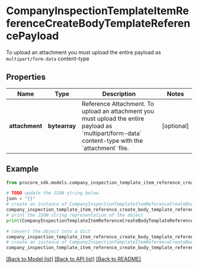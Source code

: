 # CompanyInspectionTemplateItemReferenceCreateBodyTemplateReferencePayload

To upload an attachment you must upload the entire payload as `multipart/form-data` content-type

## Properties

Name | Type | Description | Notes
------------ | ------------- | ------------- | -------------
**attachment** | **bytearray** | Reference Attachment. To upload an attachment you must upload the entire payload as &#x60;multipart/form-data&#x60; content-type with the &#x60;attachment&#x60; file. | [optional] 

## Example

```python
from procore_sdk.models.company_inspection_template_item_reference_create_body_template_reference_payload import CompanyInspectionTemplateItemReferenceCreateBodyTemplateReferencePayload

# TODO update the JSON string below
json = "{}"
# create an instance of CompanyInspectionTemplateItemReferenceCreateBodyTemplateReferencePayload from a JSON string
company_inspection_template_item_reference_create_body_template_reference_payload_instance = CompanyInspectionTemplateItemReferenceCreateBodyTemplateReferencePayload.from_json(json)
# print the JSON string representation of the object
print(CompanyInspectionTemplateItemReferenceCreateBodyTemplateReferencePayload.to_json())

# convert the object into a dict
company_inspection_template_item_reference_create_body_template_reference_payload_dict = company_inspection_template_item_reference_create_body_template_reference_payload_instance.to_dict()
# create an instance of CompanyInspectionTemplateItemReferenceCreateBodyTemplateReferencePayload from a dict
company_inspection_template_item_reference_create_body_template_reference_payload_from_dict = CompanyInspectionTemplateItemReferenceCreateBodyTemplateReferencePayload.from_dict(company_inspection_template_item_reference_create_body_template_reference_payload_dict)
```
[[Back to Model list]](../README.md#documentation-for-models) [[Back to API list]](../README.md#documentation-for-api-endpoints) [[Back to README]](../README.md)


